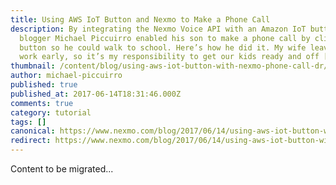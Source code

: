 ```yaml
---
title: Using AWS IoT Button and Nexmo to Make a Phone Call
description: By integrating the Nexmo Voice API with an Amazon IoT button, guest
  blogger Michael Piccuirro enabled his son to make a phone call by clicking a
  button so he could walk to school. Here’s how he did it. My wife leaves for
  work early, so it’s my responsibility to get our kids ready and off […]
thumbnail: /content/blog/using-aws-iot-button-with-nexmo-phone-call-dr/making-a-voice-call-iot-button-nexmo.jpg
author: michael-piccuirro
published: true
published_at: 2017-06-14T18:31:46.000Z
comments: true
category: tutorial
tags: []
canonical: https://www.nexmo.com/blog/2017/06/14/using-aws-iot-button-with-nexmo-phone-call-dr
redirect: https://www.nexmo.com/blog/2017/06/14/using-aws-iot-button-with-nexmo-phone-call-dr
---
```


Content to be migrated...
